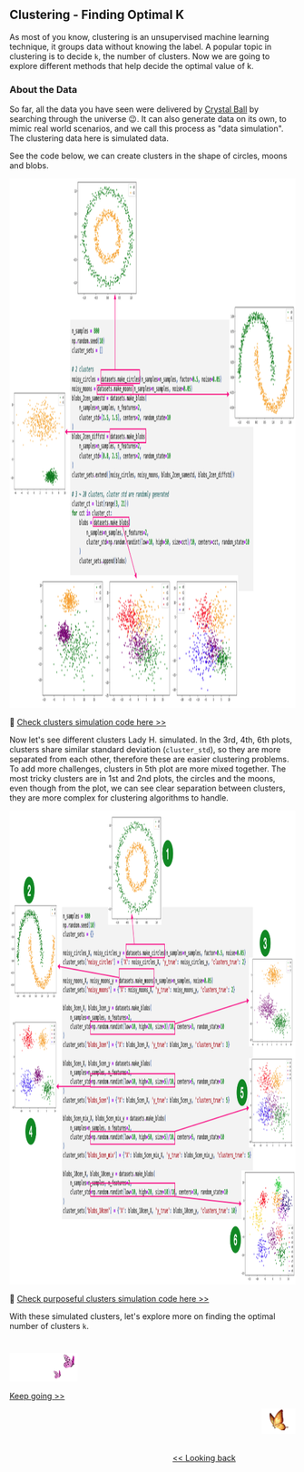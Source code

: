 ## Clustering - Finding Optimal K

As most of you know, clustering is an unsupervised machine learning technique, it groups data without knowing the label. A popular topic in clustering is to decide `k`, the number of clusters. Now we are going to explore different methods that help decide the optimal value of k.


### About the Data

So far, all the data you have seen were delivered by [Crystal Ball][1] by searching through the universe 😉. It can also generate data on its own, to mimic real world scenarios, and we call this process as "data simulation". The clustering data here is simulated data.

See the code below, we can create clusters in the shape of circles, moons and blobs.

<img src="https://github.com/lady-h-world/My_Garden/blob/main/images/Resplendent_Tree_images/code_clusters_simulate.png" width="1268" height="931" />

🌻 [Check clusters simulation code here >>][2]

Now let's see different clusters Lady H. simulated. In the 3rd, 4th, 6th plots, clusters share similar standard deviation (`cluster_std`), so they are more separated from each other, therefore these are easier clustering problems. To add more challenges, clusters in 5th plot are more mixed together. The most tricky clusters are in 1st and 2nd plots, the circles and the moons, even though from the plot, we can see clear separation between clusters, they are more complex for clustering algorithms to handle.

<img src="https://github.com/lady-h-world/My_Garden/blob/main/images/Resplendent_Tree_images/code_clusters.png" width="1260" height="833" />

🌻 [Check purposeful clusters simulation code here >>][3]

With these simulated clusters, let's explore more on finding the optimal number of clusters `k`.


#
<p align="left">
<img src="https://github.com/lady-h-world/My_Garden/blob/main/images/follow_us.png" width="120" height="50" />
</p>

[Keep going >>][4]

<p align="right">
<img src="https://github.com/lady-h-world/My_Garden/blob/main/images/going_back.png" width="60" height="44" />
</p>

&nbsp;&nbsp;&nbsp;&nbsp;&nbsp;&nbsp;&nbsp;&nbsp;&nbsp;&nbsp;&nbsp;&nbsp;&nbsp;&nbsp;&nbsp;&nbsp;&nbsp;&nbsp;&nbsp;&nbsp;&nbsp;&nbsp;&nbsp;&nbsp;&nbsp;&nbsp;&nbsp;&nbsp;&nbsp;&nbsp;&nbsp;&nbsp;&nbsp;&nbsp;&nbsp;&nbsp;&nbsp;&nbsp;&nbsp;&nbsp;&nbsp;&nbsp;&nbsp;&nbsp;&nbsp;&nbsp;&nbsp;&nbsp;&nbsp;&nbsp;&nbsp;&nbsp;&nbsp;&nbsp;&nbsp;&nbsp;&nbsp;&nbsp;&nbsp;&nbsp;&nbsp;&nbsp;&nbsp;&nbsp;&nbsp;&nbsp;&nbsp;&nbsp;&nbsp;&nbsp;&nbsp;&nbsp;&nbsp;&nbsp;&nbsp;&nbsp;&nbsp;&nbsp;&nbsp;&nbsp;&nbsp;&nbsp;&nbsp;&nbsp;&nbsp;&nbsp;&nbsp;&nbsp;&nbsp;&nbsp;&nbsp;&nbsp;&nbsp;&nbsp;&nbsp;&nbsp;&nbsp;&nbsp;&nbsp;&nbsp;&nbsp;&nbsp;&nbsp;&nbsp;&nbsp;&nbsp;&nbsp;&nbsp;&nbsp;&nbsp;&nbsp;&nbsp;&nbsp;&nbsp;&nbsp;&nbsp;&nbsp;&nbsp;&nbsp;&nbsp;&nbsp;&nbsp;&nbsp;&nbsp;&nbsp;&nbsp;&nbsp;&nbsp;&nbsp;&nbsp;&nbsp;&nbsp;&nbsp;&nbsp;&nbsp;&nbsp;&nbsp;&nbsp;&nbsp;&nbsp;&nbsp;&nbsp;&nbsp;&nbsp;&nbsp;&nbsp;&nbsp;&nbsp;&nbsp;&nbsp;&nbsp;&nbsp;&nbsp;&nbsp;&nbsp;&nbsp;&nbsp;&nbsp;&nbsp;&nbsp;&nbsp;&nbsp;&nbsp;&nbsp;&nbsp;&nbsp;&nbsp;&nbsp;&nbsp;&nbsp;&nbsp;&nbsp;&nbsp;&nbsp;&nbsp;&nbsp;&nbsp;&nbsp;&nbsp;&nbsp;&nbsp;&nbsp;&nbsp;&nbsp;&nbsp;&nbsp;&nbsp;&nbsp;&nbsp;&nbsp;&nbsp;&nbsp;&nbsp;&nbsp;&nbsp;&nbsp;&nbsp;&nbsp;&nbsp;&nbsp;&nbsp;[<< Looking back][5]
 



[1]:https://github.com/lady-h-world/My_Garden/blob/main/reading_pages/Crystal_Ball/about_crystal_ball.md
[2]:https://github.com/lady-h-world/My_Garden/blob/main/code/crystal_ball/data_collector/simulate_clusters.ipynb
[3]:https://github.com/lady-h-world/My_Garden/blob/main/code/resplendent_tree/unsupervised/estimate_clusters_count.ipynb
[4]:https://github.com/lady-h-world/My_Garden/blob/main/reading_pages/Resplendent_Tree/unsup2.md
[5]:https://github.com/lady-h-world/My_Garden/blob/main/reading_pages/Resplendent_Tree/about_resplendent_tree.md
